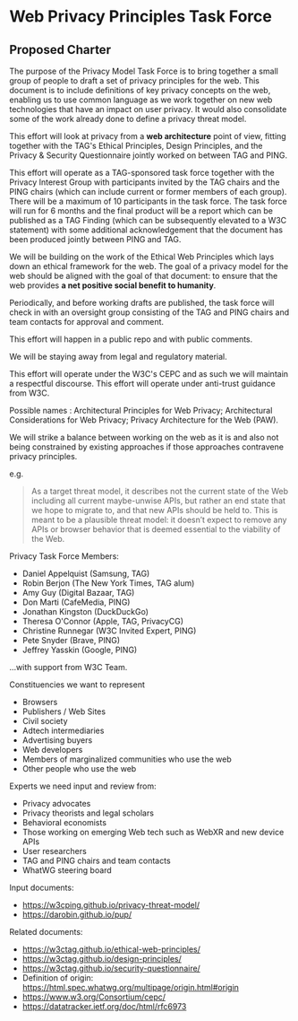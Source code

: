# Web Privacy Principles Task Force

## Proposed Charter

The purpose of the Privacy Model Task Force is to bring together a small group of people to draft a set of privacy principles for the web.  This document is to include definitions of key privacy concepts on the web, enabling us to use common language as we work together on new web technologies that have an impact on user privacy.  It would also consolidate some of the work already done to define a privacy threat model.

This effort will look at privacy from a **web architecture** point of view, fitting together with the TAG's Ethical Principles, Design Principles, and the Privacy & Security Questionnaire jointly worked on between TAG and PING.

This effort will operate as a TAG-sponsored task force together with the Privacy Interest Group with participants invited by the TAG chairs and the PING chairs (which can include current or former members of each group).  There will be a maximum of 10 participants in the task force. The task force will run for 6 months and the final product will be a report which can be published as a TAG Finding (which can be subsequently elevated to a W3C statement) with some additional acknowledgement that the document has been produced jointly between PING and TAG.

We will be building on the work of the Ethical Web Principles which lays down an ethical framework for the web.  The goal of a privacy model for the web should be aligned with the goal of that document: to ensure that the web provides **a net positive social benefit to humanity**.

Periodically, and before working drafts are published, the task force will check in with an oversight group consisting of the TAG and PING chairs and team contacts for approval and comment.

This effort will happen in a public repo and with public comments.

We will be staying away from legal and regulatory material.

This effort will operate under the W3C's CEPC and as such we will maintain a respectful discourse. This effort will operate under anti-trust guidance from W3C.

Possible names : Architectural Principles for Web Privacy; Architectural Considerations for Web Privacy; Privacy Architecture for the Web (PAW).

We will strike a balance between working on the web as it is and also not being constrained by existing approaches if those approaches contravene privacy principles.

e.g.
> As a target threat model, it describes not the current state of the Web including all current maybe-unwise APIs, but rather an end state that we hope to migrate to, and that new APIs should be held to. This is meant to be a plausible threat model: it doesn’t expect to remove any APIs or browser behavior that is deemed essential to the viability of the Web.

Privacy Task Force Members:

* Daniel Appelquist (Samsung, TAG)
* Robin Berjon (The New York Times, TAG alum)
* Amy Guy (Digital Bazaar, TAG)
* Don Marti (CafeMedia, PING)
* Jonathan Kingston (DuckDuckGo)
* Theresa O'Connor (Apple, TAG, PrivacyCG)
* Christine Runnegar (W3C Invited Expert, PING)
* Pete Snyder (Brave, PING)
* Jeffrey Yasskin (Google, PING)

…with support from W3C Team.

Constituencies we want to represent

* Browsers
* Publishers / Web Sites
* Civil society
* Adtech intermediaries
* Advertising buyers
* Web developers
* Members of marginalized communities who use the web
* Other people who use the web

Experts we need input and review from:
* Privacy advocates
* Privacy theorists and legal scholars
* Behavioral economists
* Those working on emerging Web tech such as WebXR and new device APIs
* User researchers
* TAG and PING chairs and team contacts
* WhatWG steering board

Input documents:

* https://w3cping.github.io/privacy-threat-model/
* https://darobin.github.io/pup/

Related documents:

* https://w3ctag.github.io/ethical-web-principles/
* https://w3ctag.github.io/design-principles/
* https://w3ctag.github.io/security-questionnaire/
* Definition of origin: https://html.spec.whatwg.org/multipage/origin.html#origin
* https://www.w3.org/Consortium/cepc/
* https://datatracker.ietf.org/doc/html/rfc6973
